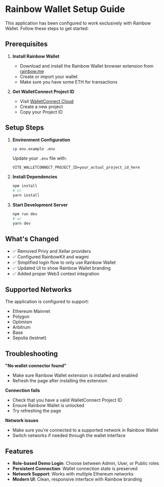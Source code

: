 # Rainbow Wallet Setup Guide

This application has been configured to work exclusively with Rainbow Wallet. Follow these steps to get started:

## Prerequisites

1. **Install Rainbow Wallet**

   - Download and install the Rainbow Wallet browser extension from [rainbow.me](https://rainbow.me/)
   - Create or import your wallet
   - Make sure you have some ETH for transactions

2. **Get WalletConnect Project ID**
   - Visit [WalletConnect Cloud](https://cloud.walletconnect.com/)
   - Create a new project
   - Copy your Project ID

## Setup Steps

1. **Environment Configuration**

   ```bash
   cp env.example .env
   ```

   Update your `.env` file with:

   ```env
   VITE_WALLETCONNECT_PROJECT_ID=your_actual_project_id_here
   ```

2. **Install Dependencies**

   ```bash
   npm install
   # or
   yarn install
   ```

3. **Start Development Server**
   ```bash
   npm run dev
   # or
   yarn dev
   ```

## What's Changed

- ✅ Removed Privy and Xellar providers
- ✅ Configured RainbowKit and wagmi
- ✅ Simplified login flow to only use Rainbow Wallet
- ✅ Updated UI to show Rainbow Wallet branding
- ✅ Added proper Web3 context integration

## Supported Networks

The application is configured to support:

- Ethereum Mainnet
- Polygon
- Optimism
- Arbitrum
- Base
- Sepolia (testnet)

## Troubleshooting

**"No wallet connector found"**

- Make sure Rainbow Wallet extension is installed and enabled
- Refresh the page after installing the extension

**Connection fails**

- Check that you have a valid WalletConnect Project ID
- Ensure Rainbow Wallet is unlocked
- Try refreshing the page

**Network issues**

- Make sure you're connected to a supported network in Rainbow Wallet
- Switch networks if needed through the wallet interface

## Features

- **Role-based Demo Login**: Choose between Admin, User, or Public roles
- **Persistent Connection**: Wallet connection state is preserved
- **Network Support**: Works with multiple Ethereum networks
- **Modern UI**: Clean, responsive interface with Rainbow branding
